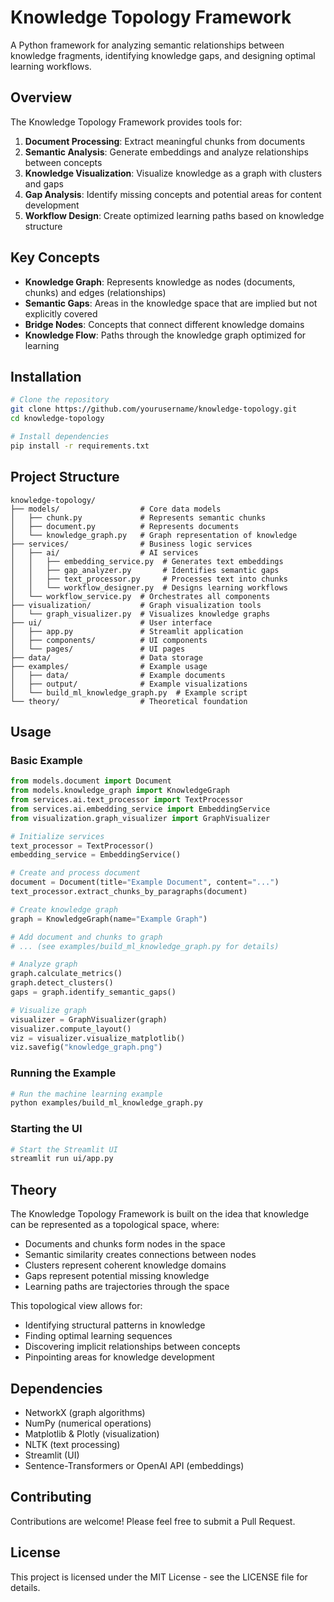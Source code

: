 # Knowledge Topology Framework

A Python framework for analyzing semantic relationships between knowledge fragments, identifying knowledge gaps, and designing optimal learning workflows.

## Overview

The Knowledge Topology Framework provides tools for:

1. **Document Processing**: Extract meaningful chunks from documents
2. **Semantic Analysis**: Generate embeddings and analyze relationships between concepts
3. **Knowledge Visualization**: Visualize knowledge as a graph with clusters and gaps
4. **Gap Analysis**: Identify missing concepts and potential areas for content development
5. **Workflow Design**: Create optimized learning paths based on knowledge structure

## Key Concepts

- **Knowledge Graph**: Represents knowledge as nodes (documents, chunks) and edges (relationships)
- **Semantic Gaps**: Areas in the knowledge space that are implied but not explicitly covered
- **Bridge Nodes**: Concepts that connect different knowledge domains
- **Knowledge Flow**: Paths through the knowledge graph optimized for learning

## Installation

```bash
# Clone the repository
git clone https://github.com/yourusername/knowledge-topology.git
cd knowledge-topology

# Install dependencies
pip install -r requirements.txt
```

## Project Structure

```
knowledge-topology/
├── models/                  # Core data models
│   ├── chunk.py             # Represents semantic chunks
│   ├── document.py          # Represents documents
│   └── knowledge_graph.py   # Graph representation of knowledge
├── services/                # Business logic services
│   ├── ai/                  # AI services
│   │   ├── embedding_service.py  # Generates text embeddings
│   │   ├── gap_analyzer.py       # Identifies semantic gaps
│   │   ├── text_processor.py     # Processes text into chunks
│   │   └── workflow_designer.py  # Designs learning workflows
│   └── workflow_service.py  # Orchestrates all components
├── visualization/           # Graph visualization tools
│   └── graph_visualizer.py  # Visualizes knowledge graphs
├── ui/                      # User interface
│   ├── app.py               # Streamlit application
│   ├── components/          # UI components
│   └── pages/               # UI pages
├── data/                    # Data storage
├── examples/                # Example usage
│   ├── data/                # Example documents
│   ├── output/              # Example visualizations
│   └── build_ml_knowledge_graph.py  # Example script
└── theory/                  # Theoretical foundation
```

## Usage

### Basic Example

```python
from models.document import Document
from models.knowledge_graph import KnowledgeGraph
from services.ai.text_processor import TextProcessor
from services.ai.embedding_service import EmbeddingService
from visualization.graph_visualizer import GraphVisualizer

# Initialize services
text_processor = TextProcessor()
embedding_service = EmbeddingService()

# Create and process document
document = Document(title="Example Document", content="...")
text_processor.extract_chunks_by_paragraphs(document)

# Create knowledge graph
graph = KnowledgeGraph(name="Example Graph")

# Add document and chunks to graph
# ... (see examples/build_ml_knowledge_graph.py for details)

# Analyze graph
graph.calculate_metrics()
graph.detect_clusters()
gaps = graph.identify_semantic_gaps()

# Visualize graph
visualizer = GraphVisualizer(graph)
visualizer.compute_layout()
viz = visualizer.visualize_matplotlib()
viz.savefig("knowledge_graph.png")
```

### Running the Example

```bash
# Run the machine learning example
python examples/build_ml_knowledge_graph.py
```

### Starting the UI

```bash
# Start the Streamlit UI
streamlit run ui/app.py
```

## Theory

The Knowledge Topology Framework is built on the idea that knowledge can be represented as a topological space, where:

- Documents and chunks form nodes in the space
- Semantic similarity creates connections between nodes
- Clusters represent coherent knowledge domains
- Gaps represent potential missing knowledge
- Learning paths are trajectories through the space

This topological view allows for:
- Identifying structural patterns in knowledge
- Finding optimal learning sequences
- Discovering implicit relationships between concepts
- Pinpointing areas for knowledge development

## Dependencies

- NetworkX (graph algorithms)
- NumPy (numerical operations)
- Matplotlib & Plotly (visualization)
- NLTK (text processing)
- Streamlit (UI)
- Sentence-Transformers or OpenAI API (embeddings)

## Contributing

Contributions are welcome! Please feel free to submit a Pull Request.

## License

This project is licensed under the MIT License - see the LICENSE file for details.
